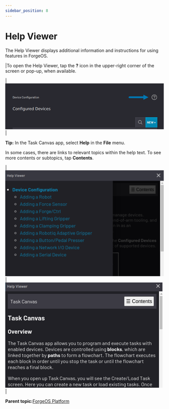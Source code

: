 ```yaml
---
sidebar_position: 8
---
```


# Help Viewer

The Help Viewer displays additional information and instructions for using features in ForgeOS.

|To open the Help Viewer, tap the **?** icon in the upper-right corner of the screen or pop-up, when available.

|![](../Images/Platform/Help-Icon.png)|

**Tip:** In the Task Canvas app, select **Help** in the **File** menu.

In some cases, there are links to relevant topics within the help text. To see more contents or subtopics, tap **Contents**.

|![](../Images/Platform/Help-Contents-Cropped.png)|![](../Images/Platform/Help-Viewer.png)|

**Parent topic:**[ForgeOS Platform](../Platform/PlatformOverview.md)

